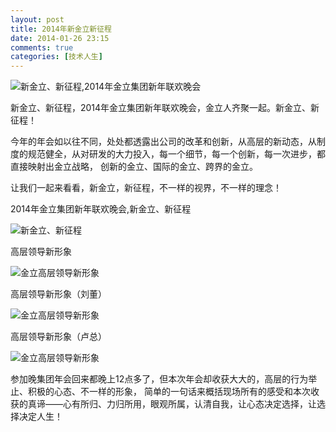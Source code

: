 ```yaml
---
layout: post
title: 2014年新金立新征程
date: 2014-01-26 23:15
comments: true
categories: [技术人生]
---
```


![新金立、新征程,2014年金立集团新年联欢晚会](/files/2014/01/20140126001.jpg)

新金立、新征程，2014年金立集团新年联欢晚会，金立人齐聚一起。新金立、新征程！

今年的年会如以往不同，处处都透露出公司的改革和创新，从高层的新动态，从制度的规范健全，从对研发的大力投入，每一个细节，每一个创新，每一次进步，都直接映射出金立战略， 创新的金立、国际的金立、跨界的金立。

让我们一起来看看，新金立，新征程，不一样的视界，不一样的理念！

2014年金立集团新年联欢晚会,新金立、新征程

![新金立、新征程](/files/2014/01/20140126002.jpg)

高层领导新形象

![金立高层领导新形象](/files/2014/01/20140126003.jpg)

高层领导新形象（刘董）

![金立高层领导新形象](/files/2014/01/20140126004.jpg)

高层领导新形象（卢总）

![金立高层领导新形象](/files/2014/01/20140126005.jpg)

参加晚集团年会回来都晚上12点多了，但本次年会却收获大大的，高层的行为举止、积极的心态、不一样的形象， 简单的一句话来概括现场所有的感受和本次收获的真谛——心有所归、力归所用，眼观所属，认清自我，让心态决定选择，让选择决定人生！
